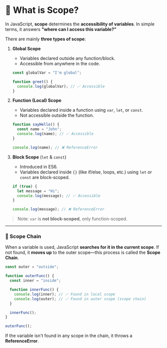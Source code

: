 # 🔹 What is Scope?

In JavaScript, **scope** determines the **accessibility of variables**. In simple terms, it answers **"where can I access this variable?"**

There are mainly **three types of scope**:

1. **Global Scope**
    - Variables declared outside any function/block.
    - Accessible from anywhere in the code.

   ```js
   const globalVar = "I'm global";

   function greet() {
     console.log(globalVar); // ✅ Accessible
   }
   ```

2. **Function (Local) Scope**
    - Variables declared inside a function using `var`, `let`, or `const`.
    - Not accessible outside the function.

   ```js
   function sayHello() {
     const name = "John";
     console.log(name); // ✅ Accessible
   }

   console.log(name); // ❌ ReferenceError
   ```

3. **Block Scope** (`let` & `const`)
    - Introduced in ES6.
    - Variables declared inside `{}` (like if/else, loops, etc.) using `let` or `const` are block-scoped.

   ```js
   if (true) {
     let message = "Hi";
     console.log(message); // ✅ Accessible
   }

   console.log(message); // ❌ ReferenceError
   ```

> Note: `var` is **not block-scoped**, only function-scoped.

---

### 🔹 Scope Chain

When a variable is used, JavaScript **searches for it in the current scope**. If not found, it **moves up** to the outer scope—this process is called the **Scope Chain**.

```js
const outer = "outside";

function outerFunc() {
  const inner = "inside";

  function innerFunc() {
    console.log(inner); // ✅ Found in local scope
    console.log(outer); // ✅ Found in outer scope (scope chain)
  }

  innerFunc();
}

outerFunc();
```

If the variable isn't found in any scope in the chain, it throws a **ReferenceError**.
